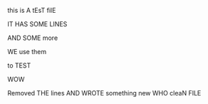 this is A tEsT filE

IT HAS SOME LINES

AND SOME more

WE use them

to TEST

WOW

Removed THE lines
AND WROTE something new
WHO
cleaN FILE

